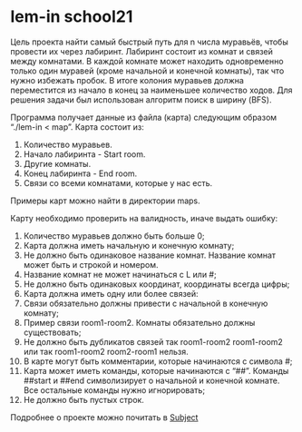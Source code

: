 # lem-in school21

Цель проекта найти самый быстрый путь для n числа муравьёв, чтобы провести их через лабиринт. Лабиринт состоит из комнат и связей между комнатами. В каждой комнате может находить одновременно только один муравей (кроме начальной и конечной комнаты), так что нужно избежать пробок. В итоге колония муравьев должна переместится из начало в конец за наименьшее количество ходов. Для решения задачи был использован алгоритм поиск в ширину (BFS).

Программа получает данные из файла (карта) следующим образом “./lem-in < map”.
Карта состоит из:
1.	Количество муравьев.
2.	Начало лабиринта - Start room.
3.	Другие комнаты.
4.	Конец лабиринта - End room.
5.	Связи со всеми комнатами, которые у нас есть. 

Примеры карт можно найти в директории maps. 

Карту необходимо проверить на валидность, иначе выдать ошибку:
1.	Количество муравьев должно быть больше 0;
2.	Карта должна иметь начальную и конечную комнату;
3.	Не должно быть одинаковое название комнат. Название комнат может быть и строкой и номером.
4.	Название комнат не может начинаться с L или #;
5.	Не должно быть одинаковых координат, координаты всегда цифры;
6.	Карта должна иметь одну или более связей:
7.	Связи обязательно должны привести с начальной в конечную комнату;
8.	Пример связи room1-room2. Комнаты обязательно должны существовать;
9.	Не должно быть дубликатов связей
  так
 room1-room2
 room1-room2
 или так
 room1-room2
 room2-room1
 нельзя.
10.	В карте могут быть комментарии, которые начинаются с символа #;
11.	 Карта может иметь команды, которые начинаются с “##”. Команды ##start и ##end символизирует о начальной и конечной комнате. Все остальные команды нужно игнорировать;
12.	Не должно быть пустых строк. 


Подробнее о проекте можно почитать в [Subject](https://github.com/Timur17/lem-in/blob/master/subject_lem-in.en.pdf)
